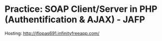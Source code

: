 # Practice: SOAP Client/Server in PHP (Authentification & AJAX) - JAFP
Hosting: http://jflopas691.infinityfreeapp.com/
